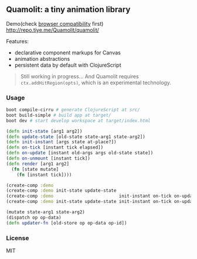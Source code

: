 
Quamolit: a tiny animation library
----

Demo(check [browser compatibility][Browser_compatibility] first) http://repo.tiye.me/Quamolit/quamolit/

[Browser_compatibility]: https://developer.mozilla.org/en-US/docs/Web/API/CanvasRenderingContext2D/addHitRegion#Browser_compatibility

Features:

* declarative component markups for Canvas
* animation abstractions
* persistent data by default with ClojureScript

> Still working in progress... And Quamolit requires `ctx.addHitRegion(opts)`, which is an experimental technology.

### Usage

```bash
boot compile-cirru # generate ClojureScript at src/
boot build-simple # build app at target/
boot dev # start develop workspace at target/index.html
```

```clj
(defn init-state [arg1 arg2])
(defn update-state [old-state state-arg1 state-arg2])
(defn init-instant [args state at-place?])
(defn on-tick [instant tick elapsed])
(defn on-update [instant old-args args old-state state])
(defn on-unmount [instant tick])
(defn render [arg1 arg2]
  (fn [state mutate]
    (fn [instant tick])))

(create-comp :demo                                                                 render)
(create-comp :demo init-state update-state                                         render)
(create-comp :demo                         init-instant on-tick on-update on-mount render)
(create-comp :demo init-state update-state init-instant on-tick on-update on-mount render)

(mutate state-arg1 state-arg2)
(dispatch op op-data)
(defn updater-fn [old-store op op-data op-id])
```

### License

MIT
